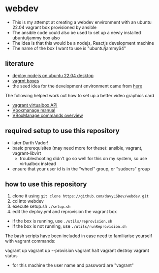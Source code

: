 # webdev

* This is my attempt at creating a webdev environment with an ubuntu 22.04 vagrant box provisioned by ansible
* The ansible code could also be used to set up a newly installed ubuntu/jammy box also
* The idea is that this would be a nodejs, Reactjs development machine
* The name of the box I want to use is "ubuntu/jammy64"

## literature

* [deploy nodejs on ubuntu 22.04 desktop](https://www.techrepublic.com/article/deploy-node-js-ubuntu/)
* [vagrnt boxes](https://app.vagrantup.com/boxes/search?utf8=%E2%9C%93&sort=downloads&provider=&q=ubuntu%2Fjammy64)
* the seed idea for the development environment came from [here](https://fedoramagazine.org/using-ansible-provision-vagrant-boxes/)

The following helped work out how to set up a better video graphics card
* [vagrant virtualbox API](https://developer.hashicorp.com/vagrant/docs/providers/virtualbox/configuration)
* [Vboxmanage manual](https://www.virtualbox.org/manual/ch08.html)
* [VBoxManage commands overview](https://www.virtualbox.org/manual/ch08.html#vboxmanage-cmd-overview)

## required setup to use this repository
* later Darth Vader!
* basic prerequisites (may need more for these): ansible, vagrant, vagrant-libvirt
  * troubleshooting didn't go so well for this on my system, so use virtualbox instead
* ensure that your user id is in the "wheel" group, or "sudoers" group

## how to use this repository

1. clone it using 
```git clone https://github.com/davyLSDev/webdev.git```
2. cd into webdev
3. execute setup.sh ```./setup.sh```
4. edit the deploy.yml and reprovision the vagrant box
* if the box is running, use ```./utils/reprovision.sh```
* if the box is not running, use ```./utils/runReprovision.sh```

The bash scripts have been included in case need to familiarise yourself with vagrant commands:

vagrant up
vagrant up --provision
vagrant halt
vagrant destroy
vagrant status

* for this machine the user name and password are "vagrant"
